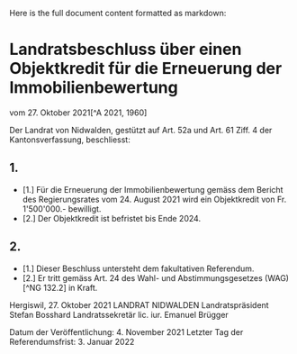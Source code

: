 Here is the full document content formatted as markdown:

# Landratsbeschluss über einen Objektkredit für die Erneuerung der Immobilienbewertung

vom 27. Oktober 2021[^A 2021, 1960]

Der Landrat von Nidwalden,
gestützt auf Art. 52a und Art. 61 Ziff. 4 der Kantonsverfassung,
beschliesst:

## 1.

- [1.] Für die Erneuerung der Immobilienbewertung gemäss dem Bericht des Regierungsrates vom 24. August 2021 wird ein Objektkredit von Fr. 1'500'000.- bewilligt.
- [2.] Der Objektkredit ist befristet bis Ende 2024.

## 2.

- [1.] Dieser Beschluss untersteht dem fakultativen Referendum.
- [2.] Er tritt gemäss Art. 24 des Wahl- und Abstimmungsgesetzes (WAG)[^NG 132.2] in Kraft.

Hergiswil, 27. Oktober 2021              LANDRAT NIDWALDEN
                                         Landratspräsident
                                           Stefan Bosshard
                                         Landratssekretär
                                           lic. iur. Emanuel Brügger

Datum der Veröffentlichung: 4. November 2021
Letzter Tag der Referendumsfrist: 3. Januar 2022